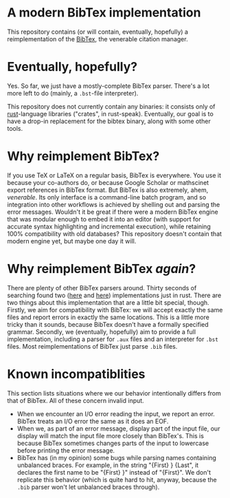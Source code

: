 # A modern BibTex implementation

This repository contains (or will contain, eventually, hopefully) a
reimplementation of the [BibTex](https://ctan.org/pkg/bibtex?lang=en),
the venerable citation manager.

# Eventually, hopefully?

Yes. So far, we just have a mostly-complete BibTex parser. There's a lot more
left to do (mainly, a `.bst`-file interpreter).

This repository does not currently contain any binaries: it consists only
of [rust](https://www.rust-lang.org/)-language libraries ("crates", in rust-speak).
Eventually, our goal is to have a drop-in replacement for the bibtex binary,
along with some other tools.

# Why reimplement BibTex?

If you use TeX or LaTeX on a regular basis, BibTex is everywhere. You use it
because your co-authors do, or because Google Scholar or mathscinet export
references in BibTex format.  But BibTex is also extremely, ahem, *venerable*.
Its only interface is a command-line batch program, and so integration into
other workflows is achieved by shelling out and parsing the error messages.
Wouldn't it be great if there were a modern BibTex engine that was modular
enough to embed it into an editor (with support for accurate syntax
highlighting and incremental execution), while retaining 100% compatibility
with old databases? This repository doesn't contain that modern engine yet,
but maybe one day it will.

# Why reimplement BibTex *again*?

There are plenty of other BibTex parsers around. Thirty seconds of searching
found two ([here](https://github.com/jackweinbender/bibtex-rs) and
[here](https://github.com/charlesvdv/nom-bibtex)) implementations just in rust.
There are two things about this implementation that are a little bit special,
though. Firstly, we aim for compatibility with BibTex: we will accept exactly
the same files and report errors in exactly the same locations. This is a
little more tricky than it sounds, because BibTex doesn't have a formally
specified grammar.  Secondly, we (eventually, hopefully) aim to provide a full
implementation, including a parser for `.aux` files and an interpreter for
`.bst` files. Most reimplementations of BibTex just parse `.bib` files.

# Known incompatiblities

This section lists situations where we our behavior intentionally differs from
that of BibTex. All of these concern invalid input.

- When we encounter an I/O error reading the input, we report an error. BibTex
  treats an I/O error the same as it does an EOF.
- When we, as part of an error message, display part of the input file, our
  display will match the input file more closely than BibTex's. This is because
  BibTex sometimes changes parts of the input to lowercase before printing the
  error message.
- BibTex has (in my opinion) some bugs while parsing names containing unbalanced
  braces. For example, in the string "{First} } {Last", it declares the first
  name to be "{First} }" instead of "{First}". We don't replicate this behavior
  (which is quite hard to hit, anyway, because the `.bib` parser won't let
  unbalanced braces through).
